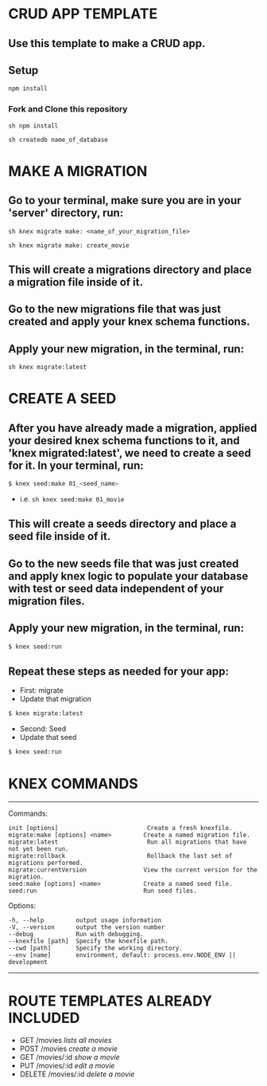 # CRUD APP TEMPLATE

## Use this template to make a CRUD app.


## Setup

```sh
npm install
```

### Fork and Clone this repository

```sh npm install```

```sh createdb name_of_database```



# MAKE A MIGRATION


## Go to your terminal, make sure you are in your 'server' directory, run:

```sh knex migrate make: <name_of_your_migration_file>```

```sh knex migrate make: create_movie```

## This will create a migrations directory and place a migration file inside of it.
## Go to the new migrations file that was just created and apply your knex schema functions.
## Apply your new migration, in the terminal, run:

```sh knex migrate:latest```

# CREATE A SEED

## After you have already made a migration, applied your desired knex schema functions to it, and 'knex migrated:latest', we need to create a seed for it. In your terminal, run:

```sh
$ knex seed:make 01_<seed_name>
```
- i.e. ```sh knex seed:make 01_movie ```

## This will create a seeds directory and place a seed file inside of it.
## Go to the new seeds file that was just created and apply knex logic to populate your database   with test or seed data independent of your migration files.
## Apply your new migration, in the terminal, run:

```sh
$ knex seed:run
```

## Repeat these steps as needed for your app:
- First: migrate
- Update that migration
```sh
$ knex migrate:latest
```
- Second: Seed
- Update that seed
```sh
$ knex seed:run
```

# KNEX COMMANDS
---------------------------------------------------------------------------------
Commands:

    init [options]                         Create a fresh knexfile.
    migrate:make [options] <name>         Create a named migration file.
    migrate:latest                         Run all migrations that have not yet been run.
    migrate:rollback                       Rollback the last set of migrations performed.
    migrate:currentVersion                View the current version for the migration.
    seed:make [options] <name>            Create a named seed file.
    seed:run                              Run seed files.

  Options:

    -h, --help         output usage information
    -V, --version      output the version number
    --debug            Run with debugging.
    --knexfile [path]  Specify the knexfile path.
    --cwd [path]       Specify the working directory.
    --env [name]       environment, default: process.env.NODE_ENV || development
---------------------------------------------------------------------------------

# ROUTE TEMPLATES ALREADY INCLUDED

- GET /movies   _lists all movies_
- POST /movies  _create a movie_
- GET /movies/:id  _show a movie_
- PUT /movies/:id _edit a movie_
- DELETE /movies/:id _delete a movie_

